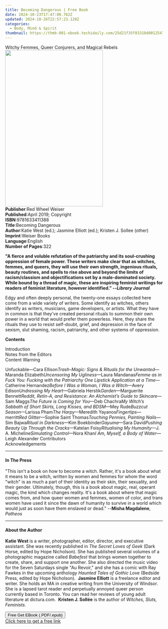 ```yaml
---
title: Becoming Dangerous | Free Book
date: 2024-10-23T17:47:00.762Z
updated: 2024-10-26T22:57:23.128Z
categories:
  - Body, Mind & Spirit
thumbnail: https://thmb-001-ebook.techidaily.com/25d21f35f83318d001254725659473134231cf708939c27b035546a1dd23579c.jpg
---
```

<main id="book-container">
  <div class="flex flex-col">
    <div class="book-brief flex-1 py-6 px-4 sm:p-6 md:py-10 md:px-8">
      <!-- brief-->
      <div class="book-brief-main">
        Witchy Femmes, Queer Conjurers, and Magical Rebels
      </div>
    </div>
    <div
      class="book-meta-info flex-1 grid gap-4 col-start-1 col-end-3 row-start-1 sm:mb-6 sm:grid-cols-4 lg:gap-6 lg:col-start-2 lg:row-end-6 lg:row-span-6 lg:mb-0"
    >
      <div
        class="book-meta-info-left place-content-center mt-4 p-4 text-sm leading-6 col-start-2 col-span-2 dark:text-slate-400"
      >
        <img
          class="w-full h-500 object-cover rounded-lg sm:h-255 sm:col-span-2 lg:col-span-full"
          src="https://img-001-ebook.techidaily.com/68987185fdc31cfde6a4c951f87232868bfb49837f1b3a336779b36f02ed9da8.jpg"
          alt=""
          width="312"
          height="500"
        />
      </div>
      <div
        class="book-meta-info-right mt-2 col-start-1 row-start-2 col-span-3 self-center"
      >
        <!-- meta data  -->
        <div class="flex flex-col px-4 md:px-8">
          <div class="flex-1">
            <strong>Publisher</strong>:<span class="px-2"
              >Red Wheel Weiser</span
            >
          </div>
          <div class="flex-1">
            <strong>Published</strong>:<span class="px-2"
              >April 2019; Copyright</span
            >
          </div>
          <div class="flex-1">
            <strong>ISBN</strong>:<span class="px-2">9781633411388</span>
          </div>
          <div class="flex-1">
            <strong>Title</strong>:<span class="px-2">Becoming Dangerous</span>
          </div>
          <div class="flex-1">
            <strong>Author</strong>:<span class="px-2"
              >Katie West (ed.); Jasmine Elliott (ed.); Kristen J. Sollee
              (other)</span
            >
          </div>
          <div class="flex-1">
            <strong>Imprint</strong>:<span class="px-2">Weiser Books</span>
          </div>
          <div class="flex-1">
            <strong>Language</strong>:<span class="px-2">English</span>
          </div>
          <div class="flex-1">
            <strong>Number of Pages</strong>:<span class="px-2">322</span>
          </div>
        </div>
      </div>
    </div>
    <div class="book-description flex-1 py-6 px-4 sm:p-6 md:py-10 md:px-8">
      <div class="book-description-main">
        <div accordion-content="" id="description">
          <p>
            <b
              >"A fierce and voluble refutation of the patriarchy and its
              soul-crushing oppression of female power. These writers make clear
              that as witches, femmes, and queers, they will use their own
              strength, ingenious rituals, beauty routines, and spells to rise
              above and beyond the limits of racism/classism and
              objectifications set by a male-dominated society. While bound by a
              thread of magic, these are inspiring feminist writings for readers
              of feminist literature, however identified.” --<i
                >Library Journal</i
              ></b
            >
          </p>
          <p>
            Edgy and often deeply personal, the twenty-one essays collected here
            come from a wide variety of writers. Some identify as witches,
            others identify as writers, musicians, game developers, or artists.
            What they have in common is that they’ve created personal rituals to
            summon their own power in a world that would prefer them powerless.
            Here, they share the rituals they use to resist self-doubt, grief,
            and depression in the face of sexism, slut shaming, racism,
            patriarchy, and other systems of oppression.
          </p>
          <p><b>Contents</b></p>
          <p>
            Introduction<br />
            Notes from the Editors<br />
            Content Warning
          </p>
          Unfuckable—Cara Ellison<i
            >Trash-Magic: Signs &amp; Rituals for the Unwanted</i
          >—Maranda Elizabeth<i>Uncensoring My Ugliness</i>—Laura Mandanas<i
            >Femme as in Fuck You: Fucking with the Patriarchy One Lipstick
            Application at a Time</i
          >—Catherine Hernandez<i>Before I Was a Woman, I Was a Witch</i>—Avery
          Edison<i>Undressing My Heart</i>—Gabriela
          Herstik<i>Garden</i>—Marguerite Bennett<i
            >Reddit, Retin-A, and Resistance: An Alchemist’s Guide to
            Skincare</i
          >—Sam Maggs<i>The Future is Coming for You</i>—Deb Chachra<i
            >My Witch’s Sabbath of Short Skirts, Long Kisses, and BDSM</i
          >—Mey Rude<i>Buzzcut Season</i>—Larissa Pham<i>The Harpy</i>—Meredith
          Yayanos<i>Fingertips</i>—merritt<i>Red Glitter</i>—Sophie Saint
          Thomas<i>Touching Pennies, Painting Nails</i>—Sim Bajwa<i
            >Ritual in Darkness</i
          >—Kim Boekbinder<i>Gayuma</i>—Sara David<i
            >Pushing Beauty Up Through the Cracks</i
          >—Katelan Foisy<i>Ritualising My Humanity</i>—J. A. Micheline<i
            >Simulating Control</i
          >—Nora Khan<i>I Am, Myself, a Body of Water</i>—Leigh Alexander
          Contributors<br />
          Acknowledgements
        </div>
        <div class="accordion-fader"></div>
      </div>
    </div>
    <div class="book-excerpts flex-1 py-6 px-4 sm:p-6 md:py-10 md:px-8">
      <!-- excerpts-->
      <div class="book-excerpts-main">
        <hr />
        <h4 class="placeholder placeholder-heading">
          <span>In The Press</span>
        </h4>
        <p>
          "This isn't a book on how to become a witch. Rather, it's a book about
          what it means to be a witch, written by women and femmes for whom the
          word "witch" is as much a part of their identity as their skin, their
          sexuality, and their gender. Ultimately, though, this is a book about
          magic, real, operant magic, the kind which changes reality. It's a
          book about where that magic comes from, and how queer women and
          femmes, women of color, and trans women have used it since the dawn of
          humanity to survive in a world which would just as soon have them
          enslaved or dead." --<b>Misha Magdalene</b>, <i>Patheos</i>
        </p>
      </div>
    </div>
    <div class="book-about-author flex-1 py-6 px-4 sm:p-6 md:py-10 md:px-8">
      <!-- about author-->
      <div class="book-main-author-main">
        <hr />
        <h4 class="placeholder placeholder-heading">
          <span>About the Author</span>
        </h4>
        <p>
          <b>Katie West</b> is a writer, photographer, editor, director, and
          executive assistant. She was recently published in
          <i>The Secret Loves of Geek</i> (Dark Horse, edited by Hope
          Nicholson). She has published several volumes of a photographic
          magazine called <i>Babefest</i> that brings women together to create,
          share, and support one another. She also directed the music video for
          the Seven Saturdays single "Au Revoir," and she has a comic with Ray
          Fawkes in the upcoming anthology
          <i>Haunted Tales of Gothic Love</i> (Bedside Press, edited by Hope
          Nicholson).&nbsp; <b>Jasmine Elliott</b> is a freelance editor and
          writer. She holds an MA in creative writing from the University of
          Windsor. She is a lapsed tarot reader and perpetually annoyed queer
          person currently based in Toronto. You can read her reviews of young
          adult literature at dictura.com.&nbsp; <b>Kristen J. Sollée</b> is the
          author of <i>Witches, Sluts, Feminists</i>.
        </p>
      </div>
    </div>
    <div class="book-free-get flex-1 py-6 px-4 sm:p-6 md:py-10 md:px-8">
      <button
        id="btn-free-get"
        class="bg-blue-500 hover:bg-blue-700 text-white font-bold py-2 px-4 rounded"
      >
        Free Get EBook (.PDF/.epub)
      </button>
      <div id="countdown-display" class="px-2 text-lg mt-2"></div>
      <a
        id="free-link"
        class="hidden bg-blue-500 hover:bg-blue-700 text-white font-bold py-2 px-4 rounded"
        href="https://www.ebooks.com/en-us/book/209513016/becoming-dangerous/katie-west/"
        target="_blank"
        >Click here to get a free link</a
      >
    </div>
    <script>
      let countdownTime = 0;
      let countdownInterval = null;
      document
        .getElementById('btn-free-get')
        .addEventListener('click', startCountdown);
      function startCountdown() {
        countdownTime = new Date().getTime() + 60000 * 3;
        countdownInterval = setInterval(updateCountdown, 1000);
        document.getElementById('btn-free-get').disabled = true;
        document
          .getElementById('btn-free-get')
          .classList.add('bg-gray-500', 'cursor-not-allowed');
      }
      function updateCountdown() {
        let currentTime = new Date().getTime();
        let timeLeft = countdownTime - currentTime;
        let secondsLeft = Math.floor(timeLeft / 1000);
        document.getElementById('countdown-display').innerHTML =
          `Remaining time: ${secondsLeft} seconds.`;
        if (secondsLeft <= 0) {
          clearInterval(countdownInterval);
          document.getElementById('btn-free-get').classList.add('hidden');
          document.getElementById('free-link').classList.remove('hidden');
          document.getElementById('countdown-display').innerHTML = '';
        }
      }
    </script>
  </div>
</main>

<ins class="adsbygoogle"
      style="display:block"
      data-ad-client="ca-pub-7571918770474297"
      data-ad-slot="8358498916"
      data-ad-format="auto"
      data-full-width-responsive="true"></ins>
    